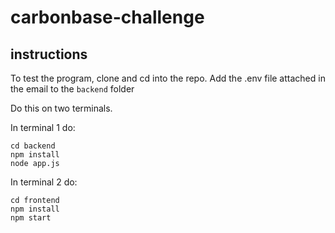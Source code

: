 # carbonbase-challenge

## instructions
To test the program, clone and cd into the repo. Add the .env file attached in the email to the `backend` folder

Do this on two terminals.

In terminal 1 do:
```
cd backend
npm install
node app.js
```

In terminal 2 do:
```
cd frontend
npm install
npm start
```

